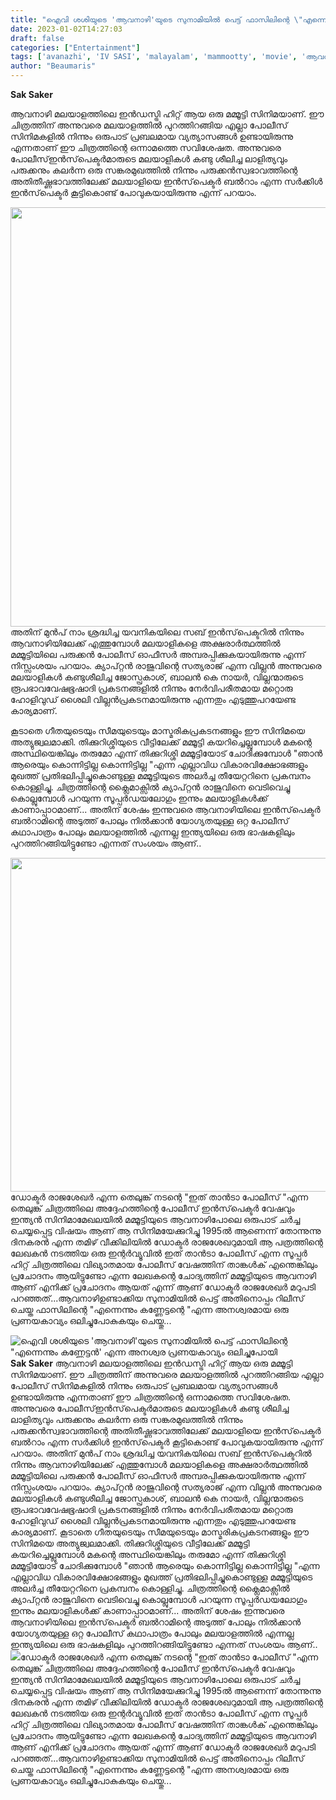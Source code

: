 ```yaml
---
title: "ഐവി ശശിയുടെ 'ആവനാഴി'യുടെ സുനാമിയിൽ പെട്ട് ഫാസിലിന്റെ \"എന്നെന്നും കണ്ണേട്ടൻ' എന്ന അനശ്വര പ്രണയകാവ്യം ഒലിച്ചുപോയി"
date: 2023-01-02T14:27:03
draft: false
categories: ["Entertainment"]
tags: ['avanazhi', 'IV SASI', 'malayalam', 'mammootty', 'movie', 'ആവനാഴി']
author: "Beaumaris"
---
```


<strong>Sak Saker </strong>

ആവനാഴി മലയാളത്തിലെ ഇൻഡസ്ട്രി ഹിറ്റ് ആയ ഒരു മമ്മൂട്ടി സിനിമയാണ്. ഈ ചിത്രത്തിന് അന്നുവരെ മലയാളത്തിൽ പുറത്തിറങ്ങിയ എല്ലാ പോലീസ് സിനിമകളിൽ നിന്നും ഒരുപാട് പ്രബലമായ വ്യത്യാസങ്ങൾ ഉണ്ടായിരുന്നു എന്നതാണ് ഈ ചിത്രത്തിന്റെ ഒന്നാമത്തെ സവിശേഷത. അന്നുവരെ പോലീസ്ഇൻസ്‌പെക്ടർമാരുടെ മലയാളികൾ കണ്ടു ശീലിച്ച ലാളിത്യവും പരുക്കനും കലർന്ന ഒരു സങ്കരമുഖത്തിൽ നിന്നും പരുക്കൻസ്വഭാവത്തിന്റെ അതിതീഷ്ണഭാവത്തിലേക്ക് മലയാളിയെ ഇൻസ്‌പെക്ടർ ബൽറാം എന്ന സർക്കിൾ ഇൻസ്‌പെക്ടർ കൂട്ടികൊണ്ട് പോവുകയായിരുന്നു എന്ന് പറയാം.

<img class="size-full wp-image-376964 aligncenter" src="https://cdn.boolokam.com/articles/2023/01/ffffff-2.jpg" alt="" width="800" height="671" />അതിന് മുൻപ് നാം ശ്രദ്ധിച്ച യവനികയിലെ സബ് ഇൻസ്‌പെക്ടറിൽ നിന്നും ആവനാഴിയിലേക്ക് എത്തുമ്പോൾ മലയാളികളെ അക്ഷരാർത്ഥത്തിൽ മമ്മൂട്ടിയിലെ പരുക്കൻ പോലീസ് ഓഫീസർ അമ്പരപ്പിക്കുകയായിരുന്നു എന്ന് നിസ്സംശയം പറയാം. ക്യാപ്റ്റൻ രാജുവിന്റെ സത്യരാജ് എന്ന വില്ലൻ അന്നുവരെ മലയാളികൾ കണ്ടുശീലിച്ച ജോസ്പ്രകാശ്, ബാലൻ കെ നായർ, വില്ലന്മാരുടെ രൂപഭാവവേഷഭൂഷാദി പ്രകടനങ്ങളിൽ നിന്നും നേർവിപരീതമായ മറ്റൊരു ഹോളിവുഡ് ശൈലി വില്ലൻപ്രകടനമായിരുന്നു എന്നതും എടുത്തുപറയേണ്ട കാര്യമാണ്.

കൂടാതെ ഗീതയുടെയും സീമയുടെയും മാസ്മരികപ്രകടനങ്ങളും ഈ സിനിമയെ അത്യുജ്വലമാക്കി. തിക്കുറിശ്ശിയുടെ വീട്ടിലേക്ക് മമ്മൂട്ടി കയറിച്ചെല്ലുമ്പോൾ മകന്റെ അസ്ഥിയെങ്കിലും തരുമോ എന്ന് തിക്കുറിശ്ശി മമ്മൂട്ടിയോട് ചോദിക്കുമ്പോൾ "ഞാൻ ആരെയും കൊന്നിട്ടില്ല കൊന്നിട്ടില്ല "എന്ന എല്ലാവിധ വികാരവിക്ഷോഭങ്ങളും മുഖത്ത് പ്രതിഭലിപ്പിച്ചുകൊണ്ടുള്ള മമ്മൂട്ടിയുടെ അലർച്ച തീയേറ്ററിനെ പ്രകമ്പനം കൊള്ളിച്ചു. ചിത്രത്തിന്റെ ക്ലൈമാക്സിൽ ക്യാപ്റ്റൻ രാജുവിനെ വെടിവെച്ചു കൊല്ലുമ്പോൾ പറയുന്ന സൂപ്പർഡയലോഗും ഇന്നും മലയാളികൾക്ക് കാണാപ്പാഠമാണ്... അതിന് ശേഷം ഇന്നുവരെ ആവനാഴിയിലെ ഇൻസ്‌പെക്ടർ ബൽറാമിന്റെ അടുത്ത് പോലും നിൽക്കാൻ യോഗ്യതയുള്ള ഒറ്റ പോലീസ് കഥാപാത്രം പോലും മലയാളത്തിൽ എന്നല്ല ഇന്ത്യയിലെ ഒരു ഭാഷകളിലും പുറത്തിറങ്ങിയിട്ടുണ്ടോ എന്നത് സംശയം ആണ്..

<img class="size-full wp-image-376965 aligncenter" src="https://cdn.boolokam.com/articles/2023/01/ffqqqq.jpg" alt="" width="948" height="534" />ഡോക്ടർ രാജശേഖർ എന്ന തെലുങ്ക് നടന്റെ "ഇത് താൻടാ പോലീസ് "എന്ന തെലുങ്ക് ചിത്രത്തിലെ അദ്ദേഹത്തിന്റെ പോലീസ് ഇൻസ്‌പെക്ടർ വേഷവും ഇന്ത്യൻ സിനിമാമേഖലയിൽ മമ്മൂട്ടിയുടെ ആവനാഴിപോലെ ഒരുപാട് ചർച്ച ചെയ്യപ്പെട്ട വിഷയം ആണ് ആ സിനിമയേക്കുറിച്ചു 1995ൽ ആണെന്ന് തോന്നുന്നു ദിനകരൻ എന്ന തമിഴ് വീക്കിലിയിൽ ഡോക്ടർ രാജശേഖറുമായി ആ പത്രത്തിന്റെ ലേഖകൻ നടത്തിയ ഒരു ഇന്റർവ്യൂവിൽ ഇത് താൻടാ പോലീസ് എന്ന സൂപ്പർ ഹിറ്റ് ചിത്രത്തിലെ വിഖ്യാതമായ പോലീസ് വേഷത്തിന് താങ്കൾക് എന്തെങ്കിലും പ്രചോദനം ആയിട്ടുണ്ടോ എന്ന ലേഖകന്റെ ചോദ്യത്തിന് മമ്മൂട്ടിയുടെ ആവനാഴി ആണ് എനിക്ക് പ്രചോദനം ആയത് എന്ന് ആണ് ഡോക്ടർ രാജശേഖർ മറുപടി പറഞ്ഞത്...ആവനാഴിഉണ്ടാക്കിയ സുനാമിയിൽ പെട്ട് അതിനൊപ്പം റിലീസ് ചെയ്ത ഫാസിലിന്റെ "എന്നെന്നും കണ്ണേട്ടന്റെ "എന്ന അനശ്വരമായ ഒരു പ്രണയകാവ്യം ഒലിച്ചുപോകുകയും ചെയ്തു...


![ഐവി ശശിയുടെ 'ആവനാഴി'യുടെ സുനാമിയിൽ പെട്ട് ഫാസിലിന്റെ "എന്നെന്നും കണ്ണേട്ടൻ' എന്ന അനശ്വര പ്രണയകാവ്യം ഒലിച്ചുപോയി](https://cdn.boolokam.com/articles/2023/01/ffffff-2.jpg)**Sak Saker** ആവനാഴി മലയാളത്തിലെ ഇൻഡസ്ട്രി ഹിറ്റ് ആയ ഒരു മമ്മൂട്ടി സിനിമയാണ്. ഈ ചിത്രത്തിന് അന്നുവരെ മലയാളത്തിൽ പുറത്തിറങ്ങിയ എല്ലാ പോലീസ് സിനിമകളിൽ നിന്നും ഒരുപാട് പ്രബലമായ വ്യത്യാസങ്ങൾ ഉണ്ടായിരുന്നു എന്നതാണ് ഈ ചിത്രത്തിന്റെ ഒന്നാമത്തെ സവിശേഷത. അന്നുവരെ പോലീസ്ഇൻസ്‌പെക്ടർമാരുടെ മലയാളികൾ കണ്ടു ശീലിച്ച ലാളിത്യവും പരുക്കനും കലർന്ന ഒരു സങ്കരമുഖത്തിൽ നിന്നും പരുക്കൻസ്വഭാവത്തിന്റെ അതിതീഷ്ണഭാവത്തിലേക്ക് മലയാളിയെ ഇൻസ്‌പെക്ടർ ബൽറാം എന്ന സർക്കിൾ ഇൻസ്‌പെക്ടർ കൂട്ടികൊണ്ട് പോവുകയായിരുന്നു എന്ന് പറയാം. അതിന് മുൻപ് നാം ശ്രദ്ധിച്ച യവനികയിലെ സബ് ഇൻസ്‌പെക്ടറിൽ നിന്നും ആവനാഴിയിലേക്ക് എത്തുമ്പോൾ മലയാളികളെ അക്ഷരാർത്ഥത്തിൽ മമ്മൂട്ടിയിലെ പരുക്കൻ പോലീസ് ഓഫീസർ അമ്പരപ്പിക്കുകയായിരുന്നു എന്ന് നിസ്സംശയം പറയാം. ക്യാപ്റ്റൻ രാജുവിന്റെ സത്യരാജ് എന്ന വില്ലൻ അന്നുവരെ മലയാളികൾ കണ്ടുശീലിച്ച ജോസ്പ്രകാശ്, ബാലൻ കെ നായർ, വില്ലന്മാരുടെ രൂപഭാവവേഷഭൂഷാദി പ്രകടനങ്ങളിൽ നിന്നും നേർവിപരീതമായ മറ്റൊരു ഹോളിവുഡ് ശൈലി വില്ലൻപ്രകടനമായിരുന്നു എന്നതും എടുത്തുപറയേണ്ട കാര്യമാണ്. കൂടാതെ ഗീതയുടെയും സീമയുടെയും മാസ്മരികപ്രകടനങ്ങളും ഈ സിനിമയെ അത്യുജ്വലമാക്കി. തിക്കുറിശ്ശിയുടെ വീട്ടിലേക്ക് മമ്മൂട്ടി കയറിച്ചെല്ലുമ്പോൾ മകന്റെ അസ്ഥിയെങ്കിലും തരുമോ എന്ന് തിക്കുറിശ്ശി മമ്മൂട്ടിയോട് ചോദിക്കുമ്പോൾ "ഞാൻ ആരെയും കൊന്നിട്ടില്ല കൊന്നിട്ടില്ല "എന്ന എല്ലാവിധ വികാരവിക്ഷോഭങ്ങളും മുഖത്ത് പ്രതിഭലിപ്പിച്ചുകൊണ്ടുള്ള മമ്മൂട്ടിയുടെ അലർച്ച തീയേറ്ററിനെ പ്രകമ്പനം കൊള്ളിച്ചു. ചിത്രത്തിന്റെ ക്ലൈമാക്സിൽ ക്യാപ്റ്റൻ രാജുവിനെ വെടിവെച്ചു കൊല്ലുമ്പോൾ പറയുന്ന സൂപ്പർഡയലോഗും ഇന്നും മലയാളികൾക്ക് കാണാപ്പാഠമാണ്... അതിന് ശേഷം ഇന്നുവരെ ആവനാഴിയിലെ ഇൻസ്‌പെക്ടർ ബൽറാമിന്റെ അടുത്ത് പോലും നിൽക്കാൻ യോഗ്യതയുള്ള ഒറ്റ പോലീസ് കഥാപാത്രം പോലും മലയാളത്തിൽ എന്നല്ല ഇന്ത്യയിലെ ഒരു ഭാഷകളിലും പുറത്തിറങ്ങിയിട്ടുണ്ടോ എന്നത് സംശയം ആണ്.. ![](https://cdn.boolokam.com/articles/2023/01/ffqqqq.jpg)ഡോക്ടർ രാജശേഖർ എന്ന തെലുങ്ക് നടന്റെ "ഇത് താൻടാ പോലീസ് "എന്ന തെലുങ്ക് ചിത്രത്തിലെ അദ്ദേഹത്തിന്റെ പോലീസ് ഇൻസ്‌പെക്ടർ വേഷവും ഇന്ത്യൻ സിനിമാമേഖലയിൽ മമ്മൂട്ടിയുടെ ആവനാഴിപോലെ ഒരുപാട് ചർച്ച ചെയ്യപ്പെട്ട വിഷയം ആണ് ആ സിനിമയേക്കുറിച്ചു 1995ൽ ആണെന്ന് തോന്നുന്നു ദിനകരൻ എന്ന തമിഴ് വീക്കിലിയിൽ ഡോക്ടർ രാജശേഖറുമായി ആ പത്രത്തിന്റെ ലേഖകൻ നടത്തിയ ഒരു ഇന്റർവ്യൂവിൽ ഇത് താൻടാ പോലീസ് എന്ന സൂപ്പർ ഹിറ്റ് ചിത്രത്തിലെ വിഖ്യാതമായ പോലീസ് വേഷത്തിന് താങ്കൾക് എന്തെങ്കിലും പ്രചോദനം ആയിട്ടുണ്ടോ എന്ന ലേഖകന്റെ ചോദ്യത്തിന് മമ്മൂട്ടിയുടെ ആവനാഴി ആണ് എനിക്ക് പ്രചോദനം ആയത് എന്ന് ആണ് ഡോക്ടർ രാജശേഖർ മറുപടി പറഞ്ഞത്...ആവനാഴിഉണ്ടാക്കിയ സുനാമിയിൽ പെട്ട് അതിനൊപ്പം റിലീസ് ചെയ്ത ഫാസിലിന്റെ "എന്നെന്നും കണ്ണേട്ടന്റെ "എന്ന അനശ്വരമായ ഒരു പ്രണയകാവ്യം ഒലിച്ചുപോകുകയും ചെയ്തു...
